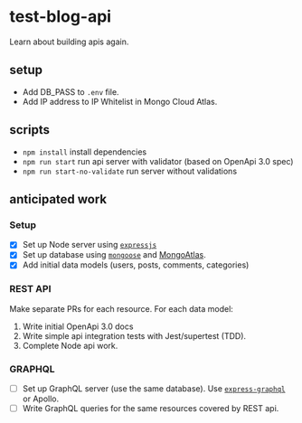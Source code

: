 # test-blog-api

Learn about building apis again.

## setup

- Add DB_PASS to `.env` file.
- Add IP address to IP Whitelist in Mongo Cloud Atlas.

## scripts

- `npm install` install dependencies
- `npm run start` run api server with validator (based on OpenApi 3.0 spec)
- `npm run start-no-validate` run server without validations

## anticipated work

### Setup

- [x] Set up Node server using [`expressjs`](https://github.com/expressjs/expressjs.com)
- [x] Set up database using [`mongoose`]() and [MongoAtlas](https://www.mongodb.com/cloud/atlas).
- [x] Add initial data models (users, posts, comments, categories)

### REST API

Make separate PRs for each resource. For each data model:
1. Write initial OpenApi 3.0 docs
2. Write simple api integration tests with Jest/supertest (TDD).
3. Complete Node api work.

### GRAPHQL

- [ ] Set up GraphQL server (use the same database). Use [`express-graphql`](https://github.com/graphql/express-graphql) or Apollo.
- [ ] Write GraphQL queries for the same resources covered by REST api.
